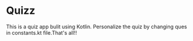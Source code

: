 # Quizz
This is a quiz app bulit using Kotlin. Personalize the quiz by changing ques in constants.kt file.That's all!!

